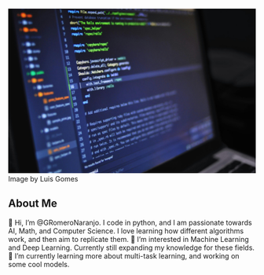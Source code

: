 ![Image by Luis Gomes](pexels-luis-gomes-166706-546819.jpg)
Image by Luis Gomes




## About Me

👋 Hi, I’m @GRomeroNaranjo. I code in python, and I am passionate towards AI, Math, and Computer Science. I love learning how different algorithms work, and then aim to replicate them. 👀 I’m interested in Machine Learning and Deep Learning. Currently still expanding my knowledge for these fields. 🌱 I’m currently learning more about multi-task learning, and working on some cool models.

<!---
GRomeroNaranjo/GRomeroNaranjo is a ✨ special ✨ repository because its `README.md` (this file) appears on your GitHub profile.
You can click the Preview link to take a look at your changes.
--->
